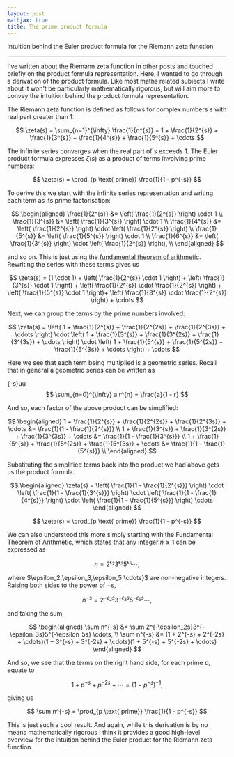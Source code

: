 ```yaml
---
layout: post
mathjax: true
title: The prime product formula
---
```


Intuition behind the Euler product formula for the Riemann zeta function

---

I've written about the Riemann zeta function in other posts and touched briefly
on the product formula representation. Here, I wanted to go through
a derivation of the product formula. Like most maths related subjects I write
about it won't be particularly mathematically rigorous, but will aim more to
convey the intuition behind the product formula representation.

The Riemann zeta function is defined as follows for complex numbers $s$ with
real part greater than $1$:

$$
  \zeta(s) = \sum_{n=1}^{\infty} \frac{1}{n^{s}} = 1 + \frac{1}{2^{s}} + \frac{1}{3^{s}} + \frac{1}{4^{s}} + \frac{1}{5^{s}} + \cdots
$$

The infinite series converges when the real part of $s$ exceeds $1$. The Euler
product formula expresses $\zeta(s)$ as a product of terms involving prime
numbers:

$$
\zeta(s) = \prod_{p \text{ prime}} \frac{1}{1 - p^{-s}}
$$

To derive this we start with the infinite series representation and writing each
term as its prime factorisation:

$$
  \begin{aligned}
    \frac{1}{2^{s}} &= \left( \frac{1}{2^{s}} \right) \cdot 1 \\
    \frac{1}{3^{s}} &= \left( \frac{1}{3^{s}} \right) \cdot 1 \\
    \frac{1}{4^{s}} &= \left( \frac{1}{2^{s}} \right) \cdot \left( \frac{1}{2^{s}} \right) \\
    \frac{1}{5^{s}} &= \left( \frac{1}{5^{s}} \right) \cdot 1 \\
    \frac{1}{6^{s}} &= \left( \frac{1}{3^{s}} \right) \cdot \left( \frac{1}{2^{s}} \right), \\
  \end{aligned}
$$

and so on. This is just using the [fundamental theorem of arithmetic](https://mathworld.wolfram.com/FundamentalTheoremofArithmetic.html).
Rewriting the series with these terms gives us

$$
  \zeta(s) = (1 \cdot 1) + \left( \frac{1}{2^{s}} \cdot 1 \right) + \left( \frac{1}{3^{s}} \cdot 1 \right) + \left( \frac{1}{2^{s}} \cdot \frac{1}{2^{s}} \right) + \left( \frac{1}{5^{s}} \cdot 1 \right)+ \left( \frac{1}{3^{s}} \cdot \frac{1}{2^{s}} \right) + \cdots
$$

Next, we can group the terms by the prime numbers involved:

$$
  \zeta(s) = \left( 1 + \frac{1}{2^{s}} + \frac{1}{2^{2s}} + \frac{1}{2^{3s}} + \cdots \right) \cdot \left( 1 + \frac{1}{3^{s}} + \frac{1}{3^{2s}} + \frac{1}{3^{3s}} + \cdots \right) \cdot \left( 1 + \frac{1}{5^{s}} + \frac{1}{5^{2s}} + \frac{1}{5^{3s}} + \cdots \right) + \cdots
$$

Here we see that each term being multiplied is a geometric series. Recall that
in general a geometric series can  be written as

{-s}uu$$
  \sum_{n=0}^{\infty} a r^{n} = \frac{a}{1 - r}
$$

And so, each factor of the above product can be simplified:

$$
\begin{aligned}
   1 + \frac{1}{2^{s}} + \frac{1}{2^{2s}} + \frac{1}{2^{3s}} + \cdots &= \frac{1}{1 - \frac{1}{2^{s}}} \\
   1 + \frac{1}{3^{s}} + \frac{1}{3^{2s}} + \frac{1}{3^{3s}} + \cdots &= \frac{1}{1 - \frac{1}{3^{s}}} \\
   1 + \frac{1}{5^{s}} + \frac{1}{5^{2s}} + \frac{1}{5^{3s}} + \cdots &= \frac{1}{1 - \frac{1}{5^{s}}} \\
\end{aligned}
$$

Substituting the simplified terms back into the product we had above gets us the product formula.

$$
\begin{aligned}
  \zeta(s) = \left( \frac{1}{1 - \frac{1}{2^{s}}} \right) \cdot \left( \frac{1}{1 - \frac{1}{3^{s}}} \right) \cdot \left( \frac{1}{1 - \frac{1}{4^{s}}} \right) \cdot \left( \frac{1}{1 - \frac{1}{5^{s}}} \right) \cdots
\end{aligned}
$$           

$$
  \zeta(s) = \prod_{p \text{ prime}} \frac{1}{1 - p^{-s}}
$$

We can also understood this more simply starting with the Fundamental Theorem of
Arithmetic, which states that any integer $n \geq 1$ can be expressed as

$$
  n = 2^{\epsilon_2}3^{\epsilon_3}5^{\epsilon_5} \cdots,
$$

where $\epsilon_2,\epsilon_3,\epsilon_5 \cdots}$ are non-negative integers. Raising both sides
to the power of $-s$,

$$
  n^{-s} = 2^{-\epsilon_2s}3^{-\epsilon_3s}5^{-\epsilon_5s} \cdots,
$$

and taking the sum,

$$
\begin{aligned}
  \sum n^{-s} &= \sum 2^{-\epsilon_2s}3^{-\epsilon_3s}5^{-\epsilon_5s} \cdots, \\
  \sum n^{-s} &= (1 + 2^{-s} + 2^{-2s} + \cdots)(1 + 3^{-s} + 3^{-2s} + \cdots)(1 + 5^{-s} + 5^{-2s} + \cdots)
\end{aligned}
$$

And so, we see that the terms on the right hand side, for each prime $p$, equate to

$$
1 + p^{-s} + p^{-2s} + \cdots = (1 - p^{-s})^{-1},
$$

giving us

$$
  \sum n^{-s} = \prod_{p \text{ prime}} \frac{1}{1 - p^{-s}}
$$

This is just such a cool result. And again, while this derivation is by no means
mathematically rigorous I think it provides a good high-level overview for the
intuition behind the Euler product for the Riemann zeta function.
